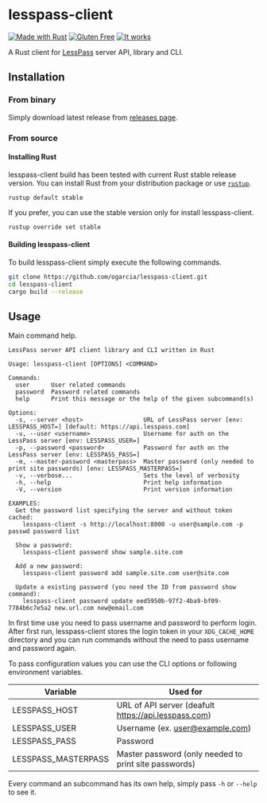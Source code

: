 # lesspass-client

[![Made with Rust](https://forthebadge.com/images/badges/made-with-rust.svg)](https://forthebadge.com)
[![Gluten Free](https://forthebadge.com/images/badges/gluten-free.svg)](https://forthebadge.com)
[![It works](https://forthebadge.com/images/badges/it-works-why.svg)](https://forthebadge.com)

A Rust client for [LessPass][lesspass] server API, library and CLI.

[lesspass]: https://github.com/lesspass/lesspass

## Installation

### From binary

Simply download latest release from [releases page][releases].

[releases]: https://github.com/ogarcia/lesspass-client/releases

### From source

#### Installing Rust

lesspass-client build has been tested with current Rust stable release
version. You can install Rust from your distribution package or use
[`rustup`](rustup).
```
rustup default stable
```

If you prefer, you can use the stable version only for install
lesspass-client.
```
rustup override set stable
```

[rustup]: https://rustup.rs/

#### Building lesspass-client

To build lesspass-client simply execute the following commands.
```sh
git clone https://github.com/ogarcia/lesspass-client.git
cd lesspass-client
cargo build --release
```

## Usage

Main command help.
```
LessPass server API client library and CLI written in Rust

Usage: lesspass-client [OPTIONS] <COMMAND>

Commands:
  user      User related commands
  password  Password related commands
  help      Print this message or the help of the given subcommand(s)

Options:
  -s, --server <host>                 URL of LessPass server [env: LESSPASS_HOST=] [default: https://api.lesspass.com]
  -u, --user <username>               Username for auth on the LessPass server [env: LESSPASS_USER=]
  -p, --password <password>           Password for auth on the LessPass server [env: LESSPASS_PASS=]
  -m, --master-password <masterpass>  Master password (only needed to print site passwords) [env: LESSPASS_MASTERPASS=]
  -v, --verbose...                    Sets the level of verbosity
  -h, --help                          Print help information
  -V, --version                       Print version information

EXAMPLES:
  Get the password list specifying the server and without token cached:
    lesspass-client -s http://localhost:8000 -u user@sample.com -p passwd password list

  Show a password:
    lesspass-client password show sample.site.com

  Add a new password:
    lesspass-client password add sample.site.com user@site.com

  Update a existing password (you need the ID from password show command):
    lesspass-client password update eed5950b-97f2-4ba9-bf09-7784b6c7e5a2 new.url.com new@email.com
```

In first time use you need to pass username and password to perform login.
After first run, lesspass-client stores the login token in your
`XDG_CACHE_HOME` directory and you can run commands without the need to pass
username and password again.

To pass configuration values you can use the CLI options or following
environment variables.

| Variable | Used for |
| --- | --- |
| LESSPASS_HOST | URL of API server (deafult https://api.lesspass.com) |
| LESSPASS_USER | Username (ex. user@example.com) |
| LESSPASS_PASS | Password |
| LESSPASS_MASTERPASS | Master password (only needed to print site passwords) |

Every command an subcommand has its own help, simply pass `-h` or `--help`
to see it.
